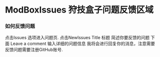 # ModBoxIssues 狩技盒子问题反馈区域

### 如何反馈问题

点击Issues 选项进入问题页.
点击NewIssues 
Title 标题 简述你要反馈的问题
下面 Leave a comment 输入详细的问题信息
我将会进行回复你的消息，注意需要反馈问题需要注册GitHub账号.
